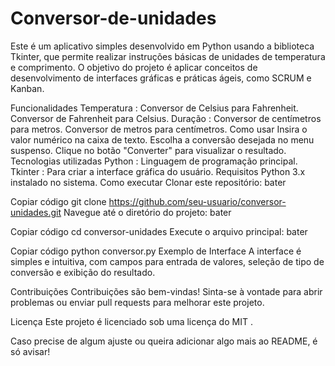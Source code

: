 # Conversor-de-unidades

Este é um aplicativo simples desenvolvido em Python usando a biblioteca Tkinter, que permite realizar instruções básicas de unidades de temperatura e comprimento. O objetivo do projeto é aplicar conceitos de desenvolvimento de interfaces gráficas e práticas ágeis, como SCRUM e Kanban.

Funcionalidades
Temperatura :
Conversor de Celsius para Fahrenheit.
Conversor de Fahrenheit para Celsius.
Duração :
Conversor de centímetros para metros.
Conversor de metros para centímetros.
Como usar
Insira o valor numérico na caixa de texto.
Escolha a conversão desejada no menu suspenso.
Clique no botão "Converter" para visualizar o resultado.
Tecnologias utilizadas
Python : Linguagem de programação principal.
Tkinter : Para criar a interface gráfica do usuário.
Requisitos
Python 3.x instalado no sistema.
Como executar
Clonar este repositório:
bater

Copiar código
git clone https://github.com/seu-usuario/conversor-unidades.git
Navegue até o diretório do projeto:
bater

Copiar código
cd conversor-unidades
Execute o arquivo principal:
bater

Copiar código
python conversor.py
Exemplo de Interface
A interface é simples e intuitiva, com campos para entrada de valores, seleção de tipo de conversão e exibição do resultado.

Contribuições
Contribuições são bem-vindas! Sinta-se à vontade para abrir problemas ou enviar pull requests para melhorar este projeto.

Licença
Este projeto é licenciado sob uma licença do MIT .

Caso precise de algum ajuste ou queira adicionar algo mais ao README, é só avisar!
